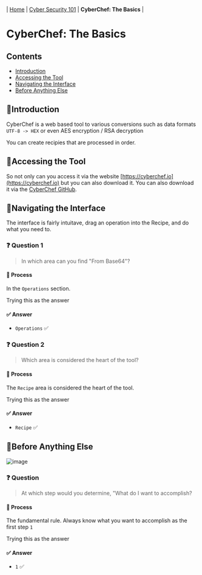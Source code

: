 | [Home](../README.md) | [Cyber Security 101](../README.md#cyber-security-101) | **CyberChef: The Basics** |

# CyberChef: The Basics

## Contents
- [Introduction](#introduction)
- [Accessing the Tool](#accessing-the-tool)
- [Navigating the Interface](#navigating-the-interface)
- [Before Anything Else](#before-anything-else)


## 📘Introduction
CyberChef is a web based tool to various conversions such as data formats `UTF-8 -> HEX` or even AES encryption / RSA decryption

You can create recipies that are processed in order.


## 📘Accessing the Tool

So not only can you access it via the website [https://cyberchef.io](https://cyberchef.io) but you can also download it. You can also download it via the [CyberChef GitHub](https://github.com/gchq/CyberChef/releases).

## 📘Navigating the Interface

The interface is fairly intuitave, drag an operation into the Recipe, and do what you need to.

### ❓ Question 1

> In which area can you find "From Base64"?

#### 🧪 Process

In the `Operations` section.

Trying this as the answer

#### ✅ Answer

- `Operations` ✅


### ❓ Question 2

> Which area is considered the heart of the tool?

#### 🧪 Process

The `Recipe` area is considered the heart of the tool.

Trying this as the answer

#### ✅ Answer

- `Recipe` ✅



## 📘Before Anything Else

![image](https://github.com/user-attachments/assets/360ba99a-f45d-46c2-bd1f-a8cda4adf621)

### ❓ Question

> At which step would you determine, "What do I want to accomplish?

#### 🧪 Process

The fundamental rule. Always know what you want to accomplish as the first step `1`

Trying this as the answer
#### ✅ Answer

- `1` ✅



